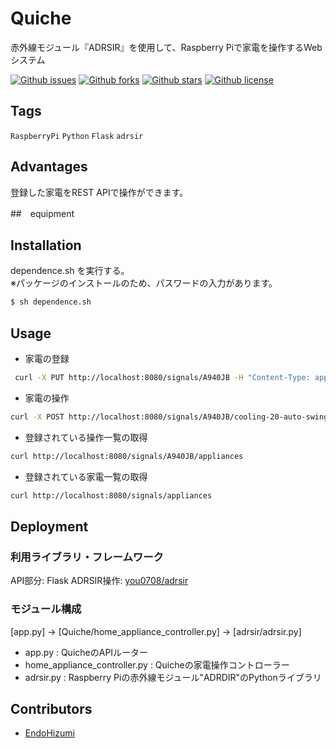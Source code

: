 # Quiche

赤外線モジュール『ADRSIR』を使用して、Raspberry Piで家電を操作するWebシステム

[![Github issues](https://img.shields.io/github/issues/EndoHizumi/Quiche)](https://github.com/EndoHizumi/Quiche/issues)
[![Github forks](https://img.shields.io/github/forks/EndoHizumi/Quiche)](https://github.com/EndoHizumi/Quiche/network/members)
[![Github stars](https://img.shields.io/github/stars/EndoHizumi/Quiche)](https://github.com/EndoHizumi/Quiche/stargazers)
[![Github license](https://img.shields.io/github/license/EndoHizumi/Quiche)](https://github.com/EndoHizumi/Quiche/)

## Tags

`RaspberryPi` `Python` `Flask` `adrsir`

## Advantages

登録した家電をREST APIで操作ができます。

##　equipment

## Installation

dependence.sh を実行する。  
※パッケージのインストールのため、パスワードの入力があります。  

```bash
$ sh dependence.sh
```

## Usage

- 家電の登録

```bash
 curl -X PUT http://localhost:8080/signals/A940JB -H "Content-Type: application/json" --data '{"type":"ir", "button_no_list":"[0]", "action_names":"['cooling-20-auto-swing']"}'
```

- 家電の操作

```bash
curl -X POST http://localhost:8080/signals/A940JB/cooling-20-auto-swing
```

- 登録されている操作一覧の取得

```bash
curl http://localhost:8080/signals/A940JB/appliances
```

- 登録されている家電一覧の取得

```bash
curl http://localhost:8080/signals/appliances

```

## Deployment

### 利用ライブラリ・フレームワーク

API部分: Flask
ADRSIR操作: [you0708/adrsir](https://github.com/you0708/adrsir)

### モジュール構成

 [app.py] -> [Quiche/home_appliance_controller.py] -> [adrsir/adrsir.py]

- app.py : QuicheのAPIルーター
- home_appliance_controller.py : Quicheの家電操作コントローラー
- adrsir.py : Raspberry Piの赤外線モジュール"ADRDIR"のPythonライブラリ

## Contributors

- [EndoHizumi](https://github.com/EndoHizumi)
